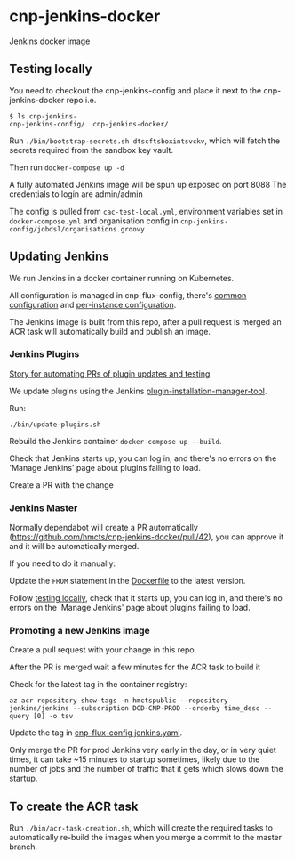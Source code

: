 # cnp-jenkins-docker
Jenkins docker image

## Testing locally
You need to checkout the cnp-jenkins-config and place it next to the cnp-jenkins-docker repo
i.e.
```
$ ls cnp-jenkins-
cnp-jenkins-config/  cnp-jenkins-docker/
```
Run `./bin/bootstrap-secrets.sh dtscftsboxintsvckv`, which will fetch the secrets required from the sandbox key vault.

Then run `docker-compose up -d`

A fully automated Jenkins image will be spun up exposed on port 8088 The credentials to login are admin/admin

The config is pulled from `cac-test-local.yml`, environment variables set in `docker-compose.yml` and organisation config in `cnp-jenkins-config/jobdsl/organisations.groovy`

## Updating Jenkins

We run Jenkins in a docker container running on Kubernetes.

All configuration is managed in cnp-flux-config, there's [common configuration](https://github.com/hmcts/cnp-flux-config/blob/master/apps/jenkins/jenkins/jenkins.yaml) and [per-instance configuration](https://github.com/hmcts/cnp-flux-config/blob/master/apps/jenkins/jenkins/ptl-intsvc/jenkins.yaml).

The Jenkins image is built from this repo, after a pull request is merged
an ACR task will automatically build and publish an image.

### Jenkins Plugins

[Story for automating PRs of plugin updates and testing](https://dev.azure.com/hmcts/Platform%20Engineering/_backlogs/backlog/Platform%20Engineering%20Team/Stories/?workitem=954)

We update plugins using the Jenkins [plugin-installation-manager-tool](https://github.com/jenkinsci/plugin-installation-manager-tool).

Run:
```command
./bin/update-plugins.sh
```

Rebuild the Jenkins container `docker-compose up --build`.

Check that Jenkins starts up, you can log in, and there's no errors on the 'Manage Jenkins' page about plugins failing to load.

Create a PR with the change

### Jenkins Master

Normally dependabot will create a PR automatically (https://github.com/hmcts/cnp-jenkins-docker/pull/42), you can approve it and it will be automatically merged.

If you need to do it manually:

Update the `FROM` statement in the [Dockerfile](https://github.com/hmcts/cnp-jenkins-docker/blob/master/jenkins/Dockerfile) to the latest version.

Follow [testing locally](#testing-locally),
check that it starts up, you can log in, and there's no errors on the 'Manage Jenkins' page about plugins failing to load.

### Promoting a new Jenkins image

Create a pull request with your change in this repo.

After the PR is merged wait a few minutes for the ACR task to build it

Check for the latest tag in the container registry:
```shell
az acr repository show-tags -n hmctspublic --repository jenkins/jenkins --subscription DCD-CNP-PROD --orderby time_desc --query [0] -o tsv
```

Update the tag in [cnp-flux-config jenkins.yaml](https://github.com/hmcts/cnp-flux-config/blob/master/apps/jenkins/jenkins/jenkins.yaml#L15).

Only merge the PR for prod Jenkins very early in the day, or in very quiet times, it can take ~15 minutes to startup sometimes,
likely due to the number of jobs and the number of traffic that it gets which slows down the startup.

## To create the ACR task

Run `./bin/acr-task-creation.sh`, which will create the required tasks to automatically re-build the images when you merge a commit to the master branch.
